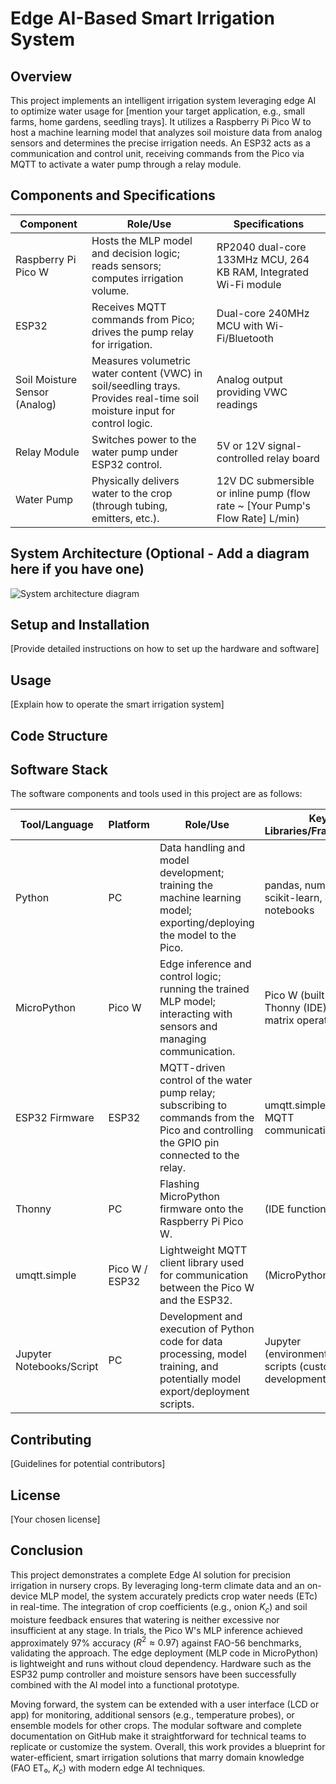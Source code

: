 # Edge AI-Based Smart Irrigation System

## Overview

This project implements an intelligent irrigation system leveraging edge AI to optimize water usage for [mention your target application, e.g., small farms, home gardens, seedling trays]. It utilizes a Raspberry Pi Pico W to host a machine learning model that analyzes soil moisture data from analog sensors and determines the precise irrigation needs. An ESP32 acts as a communication and control unit, receiving commands from the Pico via MQTT to activate a water pump through a relay module.

## Components and Specifications

| Component               | Role/Use                                                                                               | Specifications                                                                 |
|-------------------------|--------------------------------------------------------------------------------------------------------|---------------------------------------------------------------------------------|
| Raspberry Pi Pico W     | Hosts the MLP model and decision logic; reads sensors; computes irrigation volume.                      | RP2040 dual-core 133MHz MCU, 264 KB RAM, Integrated Wi-Fi module                 |
| ESP32                   | Receives MQTT commands from Pico; drives the pump relay for irrigation.                               | Dual-core 240MHz MCU with Wi-Fi/Bluetooth                                      |
| Soil Moisture Sensor (Analog) | Measures volumetric water content (VWC) in soil/seedling trays. Provides real-time soil moisture input for control logic. | Analog output providing VWC readings                                           |
| Relay Module            | Switches power to the water pump under ESP32 control.                                                  | 5V or 12V signal-controlled relay board                                       |
| Water Pump              | Physically delivers water to the crop (through tubing, emitters, etc.).                                | 12V DC submersible or inline pump (flow rate ~ [Your Pump's Flow Rate] L/min) |

## System Architecture (Optional - Add a diagram here if you have one)

![System architecture diagram](main/data/Schematic_Smart_Irrigation_2025-05-04.png)

## Setup and Installation

[Provide detailed instructions on how to set up the hardware and software]

## Usage

[Explain how to operate the smart irrigation system]

## Code Structure

## Software Stack

The software components and tools used in this project are as follows:

| Tool/Language        | Platform | Role/Use                                                                                                                               | Key Libraries/Frameworks                                      |
|----------------------|----------|----------------------------------------------------------------------------------------------------------------------------------------|---------------------------------------------------------------|
| Python               | PC       | Data handling and model development; training the machine learning model; exporting/deploying the model to the Pico.                 | pandas, numpy, scikit-learn, Jupyter notebooks               |
| MicroPython          | Pico W   | Edge inference and control logic; running the trained MLP model; interacting with sensors and managing communication.                 | Pico W (built-in), Thonny (IDE), manual matrix operations     |
| ESP32 Firmware       | ESP32    | MQTT-driven control of the water pump relay; subscribing to commands from the Pico and controlling the GPIO pin connected to the relay. | umqtt.simple (for MQTT communication)                         |
| Thonny               | PC       | Flashing MicroPython firmware onto the Raspberry Pi Pico W.                                                                          | (IDE functionality)                                           |
| umqtt.simple         | Pico W / ESP32 | Lightweight MQTT client library used for communication between the Pico W and the ESP32.                                      | (MicroPython library)                                         |
| Jupyter Notebooks/Script | PC       | Development and execution of Python code for data processing, model training, and potentially model export/deployment scripts.        | Jupyter (environment), Python scripts (custom development) |

## Contributing

[Guidelines for potential contributors]

## License

[Your chosen license]

## Conclusion

This project demonstrates a complete Edge AI solution for precision irrigation in nursery crops. By leveraging long-term climate data and an on-device MLP model, the system accurately predicts crop water needs (ETc) in real-time. The integration of crop coefficients (e.g., onion $K_c$) and soil moisture feedback ensures that watering is neither excessive nor insufficient at any stage. In trials, the Pico W's MLP inference achieved approximately 97% accuracy ($R^2 \approx 0.97$) against FAO-56 benchmarks, validating the approach. The edge deployment (MLP code in MicroPython) is lightweight and runs without cloud dependency. Hardware such as the ESP32 pump controller and moisture sensors have been successfully combined with the AI model into a functional prototype.

Moving forward, the system can be extended with a user interface (LCD or app) for monitoring, additional sensors (e.g., temperature probes), or ensemble models for other crops. The modular software and complete documentation on GitHub make it straightforward for technical teams to replicate or customize the system. Overall, this work provides a blueprint for water-efficient, smart irrigation solutions that marry domain knowledge (FAO ET₀, $K_c$) with modern edge AI techniques.
